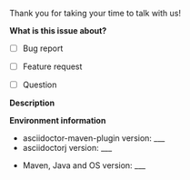 Thank you for taking your time to talk with us!

**What is this issue about?**
<!-- Update "[ ]" to "[x]" to check a box -->

- [ ] Bug report
- [ ] Feature request
- [ ] Question


**Description**


<!-- In case of bug report, please fill out the following information. Is not mandatory, but will help finding the cause of the issue quicker. -->
**Environment information**

* asciidoctor-maven-plugin version: ___
* asciidoctorj version: ___
<!-- Open a terminal and run `mvn -v`. Note your home path may appear, edit if necessary. -->
* Maven, Java and OS version: ___

